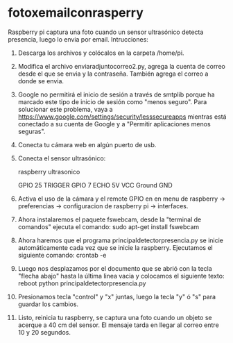 # fotoxemailconrasperry
Raspberry pi captura una foto cuando  un sensor ultrasónico detecta presencia, luego lo envia por email.
Intrucciones:
  1. Descarga los archivos y colócalos en la carpeta /home/pi.
  2. Modifica el archivo enviaradjuntocorreo2.py, agrega la cuenta de correo desde el que se envia y la contraseña. También        agrega el correo a donde se envia. 
  3. Google no permitirá el inicio de sesión a través de smtplib porque ha marcado este tipo de inicio de sesión como "menos        seguro". Para solucionar este problema, vaya a https://www.google.com/settings/security/lesssecureapps mientras está          conectado a su cuenta de Google y a "Permitir aplicaciones menos seguras". 
  4. Conecta tu cámara web en algún puerto de usb.
  5. Conecta el sensor ultrasónico: 
              
      raspberry       ultrasonico 
  
      GPIO 25         TRIGGER
      GPIO 7          ECHO
      5V              VCC
      Ground          GND
      
  6. Activa el uso de la cámara y el remote GPIO en en menu de raspberry -> preferencias -> configuracion de raspberry pi ->        interfaces.
  7. Ahora instalaremos el paquete fswebcam, desde la "terminal de comandos" ejecuta el comando:
        sudo apt-get install fswebcam
  8. Ahora haremos que el programa principaldetectorpresencia.py se inicie automáticamente cada vez que se inicie la                raspberry. Ejecutamos el siguiente comando:
        crontab -e
  9. Luego nos desplazamos por el documento que se abrió  con la tecla "flecha abajo" hasta la última linea vacia
      y colocamos el siguiente texto:
        reboot python principaldetectorpresencia.py
  10. Presionamos tecla "control" y "x" juntas, luego la tecla "y" ó "s" para guardar los cambios.
      
  11. Listo, reinicia tu raspberry, se captura una foto cuando un objeto se acerque a 40 cm del sensor. El mensaje tarda en         llegar al correo entre 10 y 20 segundos.
